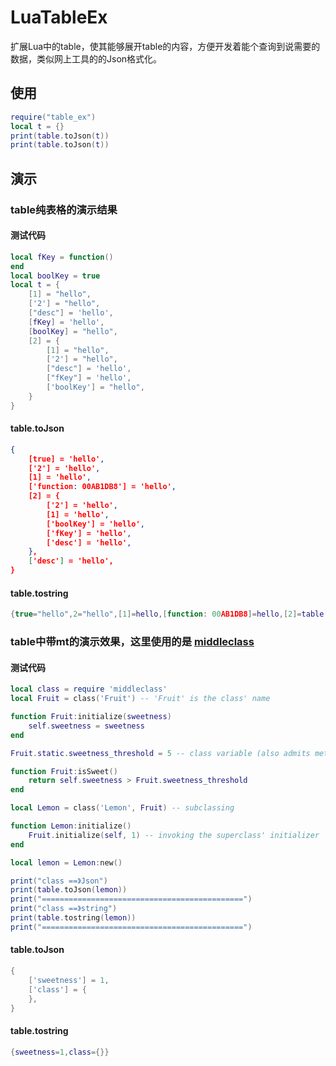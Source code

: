 # LuaTableEx
扩展Lua中的table，使其能够展开table的内容，方便开发着能个查询到说需要的数据，类似网上工具的的Json格式化。

## 使用

```lua
require("table_ex")
local t = {}
print(table.toJson(t))
print(table.toJson(t))
```

## 演示

### table纯表格的演示结果

#### 测试代码

```lua
local fKey = function()
end
local boolKey = true
local t = {
    [1] = "hello",
    ['2'] = "hello",
    ["desc"] = 'hello',
    [fKey] = 'hello',
    [boolKey] = "hello",
    [2] = {
        [1] = "hello",
        ['2'] = "hello",
        ["desc"] = 'hello',
        ["fKey"] = 'hello',
        ['boolKey'] = "hello",
    }
}
```

#### table.toJson

```json
{
	[true] = 'hello',
	['2'] = 'hello',
	[1] = 'hello',
	['function: 00AB1DB8'] = 'hello',
	[2] = {
		['2'] = 'hello',
		[1] = 'hello',
		['boolKey'] = 'hello',
		['fKey'] = 'hello',
		['desc'] = 'hello',
	},
	['desc'] = 'hello',
}
```

#### table.tostring

```lua
{true="hello",2="hello",[1]=hello,[function: 00AB1DB8]=hello,[2]=table: 00ABC358,desc="hello"}
```

### table中带mt的演示效果，这里使用的是 [middleclass](https://github.com/kikito/middleclass)

#### 测试代码

```lua
local class = require 'middleclass'
local Fruit = class('Fruit') -- 'Fruit' is the class' name

function Fruit:initialize(sweetness)
    self.sweetness = sweetness
end

Fruit.static.sweetness_threshold = 5 -- class variable (also admits methods)

function Fruit:isSweet()
    return self.sweetness > Fruit.sweetness_threshold
end

local Lemon = class('Lemon', Fruit) -- subclassing

function Lemon:initialize()
    Fruit.initialize(self, 1) -- invoking the superclass' initializer
end

local lemon = Lemon:new()

print("class ==》Json")
print(table.toJson(lemon))
print("=============================================")
print("class ==》string")
print(table.tostring(lemon))
print("=============================================")
```

#### table.toJson

```lua
{
	['sweetness'] = 1,
	['class'] = {
	},
}
```

#### table.tostring

```lua
{sweetness=1,class={}}
```


